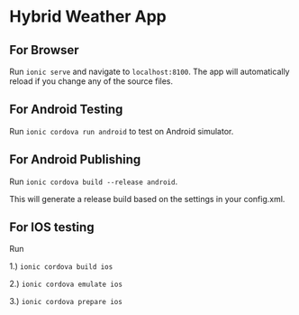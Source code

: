 # Hybrid Weather App

## For Browser

Run `ionic serve` and navigate to `localhost:8100`. The app will automatically reload if you change any of the source files.

## For Android Testing

Run `ionic cordova run android` to test on Android simulator.

## For Android Publishing

Run `ionic cordova build --release android`.

This will generate a release build based on the settings in your config.xml.


## For IOS testing

Run 

1.) `ionic cordova build ios`

2.) `ionic cordova emulate ios`

3.) `ionic cordova prepare ios`
